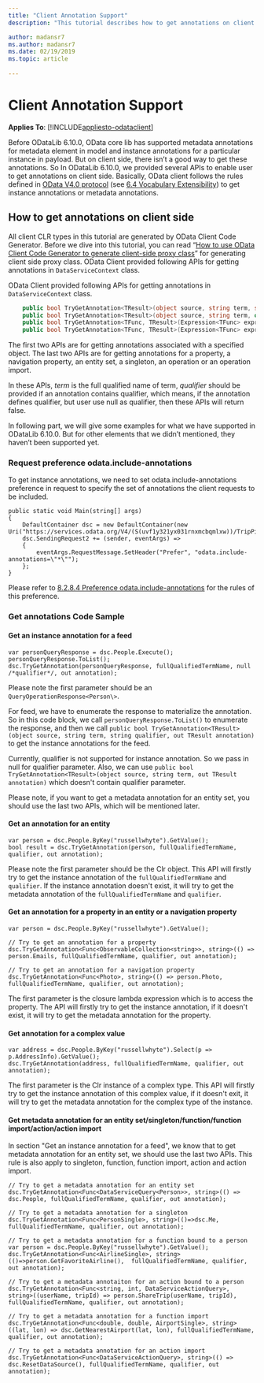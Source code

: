 ```yaml
---
title: "Client Annotation Support"
description: "This tutorial describes how to get annotations on client side"

author: madansr7
ms.author: madansr7
ms.date: 02/19/2019
ms.topic: article
 
---
```


# Client Annotation Support
**Applies To**: [!INCLUDE[appliesto-odataclient](../../includes/appliesto-odataclient-v6.md)]

Before ODataLib 6.10.0, OData core lib has supported metadata annotations for metadata element in model and instance annotations for a particular instance in payload. But on client side, there isn’t a good way to get these  annotations. So In ODataLib 6.10.0, we provided several APIs to enable user to get annotations on client side. Basically, OData client follows the rules defined in [OData V4.0 protocol](https://docs.oasis-open.org/odata/odata/v4.0/errata02/os/complete/part1-protocol/odata-v4.0-errata02-os-part1-protocol-complete.html) (see [6.4 Vocabulary Extensibility](https://docs.oasis-open.org/odata/odata/v4.0/errata02/os/complete/part1-protocol/odata-v4.0-errata02-os-part1-protocol-complete.html#_Toc406398214)) to get instance annotations or metadata annotations.

## How to get annotations on client side 

All client CLR types in this tutorial are generated by OData Client Code Generator. Before we dive into this tutorial, you can read “[How to use OData Client Code Generator to generate client-side proxy class](https://blogs.msdn.microsoft.com/odatateam/2014/03/11/tutorial-sample-how-to-use-odata-client-code-generator-to-generate-client-side-proxy-class/)” for generating client side proxy class.
OData Client provided following APIs for getting annotations in `DataServiceContext` class. 

OData Client provided following APIs for getting annotations in `DataServiceContext` class.

```csharp
    public bool TryGetAnnotation<TResult>(object source, string term, string qualifier, out TResult annotation) 
    public bool TryGetAnnotation<TResult>(object source, string term, out TResult annotation)
    public bool TryGetAnnotation<TFunc, TResult>(Expression<TFunc> expression, string term, string qualifier, out TResult annotation)
    public bool TryGetAnnotation<TFunc, TResult>(Expression<TFunc> expression, string term, out TResult annotation)
```

The first two APIs are for getting annotations associated with a specified object. The last two APIs are for getting annotations for a property, a navigation property, an entity set, a singleton, an operation or an operation import.

In these APIs, *term* is the full qualified name of term, *qualifier* should be provided if an annotation contains qualifier, which means, if the annotation defines qualifier, but user use null as qualifier, then these APIs will return false.

In following part, we will give some examples for what we have supported in ODataLib 6.10.0. But for other elements that we didn’t mentioned, they haven’t been supported yet. 

### Request preference odata.include-annotations 

To get instance annotations, we need to set odata.include-annotations preference in request to specify the set of annotations the client requests to be included.

    public static void Main(string[] args)
    {
        DefaultContainer dsc = new DefaultContainer(new Uri("https://services.odata.org/V4/(S(uvf1y321yx031rnxmcbqmlxw))/TripPinServiceRW/"));
        dsc.SendingRequest2 += (sender, eventArgs) =>
        {
            eventArgs.RequestMessage.SetHeader("Prefer", "odata.include-annotations=\"*\"");
        };
    }

Please refer to [8.2.8.4 Preference odata.include-annotations](https://docs.oasis-open.org/odata/odata/v4.0/errata02/os/complete/part1-protocol/odata-v4.0-errata02-os-part1-protocol-complete.html#_Toc406398237) for the rules of this preference.

### Get annotations Code Sample 

#### Get an instance annotation for a feed 

    var personQueryResponse = dsc.People.Execute();
    personQueryResponse.ToList();
    dsc.TryGetAnnotation(personQueryResponse, fullQualifiedTermName, null /*qualifier*/, out annotation);

Please note the first parameter should be an `QueryOperationResponse<Person\>`.

For feed, we have to enumerate the response to materialize the annotation. So in this code block, we call `personQueryResponse.ToList()` to enumerate the response, and then we call `public bool TryGetAnnotation<TResult>(object source, string term, string qualifier, out TResult annotation)` to get the instance annotations for the
 feed.

Currently, qualifier is not supported for instance annotation. So we pass in null for qualifier parameter. Also, we  can use `public bool TryGetAnnotation<TResult>(object source, string term, out TResult annotation)` which doesn't contain qualifier parameter.

Please note, if you want to get a metadata annotation for an entity set, you should use the last two APIs, which will be mentioned later.
 
#### Get an annotation for an entity 

    var person = dsc.People.ByKey("russellwhyte").GetValue();
    bool result = dsc.TryGetAnnotation(person, fullQualifiedTermName, qualifier, out annotation);

Please note the first parameter should be the Clr object. This API will firstly try to get the instance annotation of the `fullQualifiedTermName` and `qualifier`. If the instance annotation doesn't exist, it will try to get the metadata annotation of the `fullQualifiedTermName` and `qualifier`. 

#### Get an annotation for a property in an entity or a navigation property

    var person = dsc.People.ByKey("russellwhyte").GetValue();

    // Try to get an annotation for a property
    dsc.TryGetAnnotation<Func<ObservableCollection<string>>, string>(() => person.Emails, fullQualifiedTermName, qualifier, out annotation);

    // Try to get an annotation for a navigation property
    dsc.TryGetAnnotation<Func<Photo>, string>(() => person.Photo, fullQualifiedTermName, qualifier, out annotation);

The first parameter is the closure lambda expression which is to access the property. The API will firstly try to get the instance annotation, if it doesn't exist, it will try to get the metadata annotation for the property.

#### Get annotation for a complex value 

    var address = dsc.People.ByKey("russellwhyte").Select(p => p.AddressInfo).GetValue();
    dsc.TryGetAnnotation(address, fullQualifiedTermName, qualifier, out annotation);


The first parameter is the Clr instance of a complex type. This API will firstly try to get the instance annotation of this complex value, if it doesn't exit, it will try to get the metadata annotation for the complex type of the instance.

#### Get metadata annotation for an entity set/singleton/function/function import/action/action import 

In section "Get an instance annotation for a feed", we know that to get metadata annotation for an entity set, we should use the last two APIs. This rule is also apply to singleton, function, function import, action and action import.

    // Try to get a metadata annotation for an entity set
    dsc.TryGetAnnotation<Func<DataServiceQuery<Person>>, string>(() => dsc.People, fullQualifiedTermName, qualifier, out annotation);
 
    // Try to get a metadata annotation for a singleton
    dsc.TryGetAnnotation<Func<PersonSingle>, string>(()=>dsc.Me, fullQualifiedTermName, qualifier, out annotation);
    
    // Try to get a metadata annotation for a function bound to a person
    var person = dsc.People.ByKey("russellwhyte").GetValue();
    dsc.TryGetAnnotation<Func<AirlineSingle>, string>(()=>person.GetFavoriteAirline(),  fullQualifiedTermName, qualifier, out annotation);

    // Try to get a metadata annotaiton for an action bound to a person
    dsc.TryGetAnnotation<Func<string, int, DataServiceActionQuery>, string>((userName, tripId) => person.ShareTrip(userName, tripId), fullQualifiedTermName, qualifier, out annotation);

    // Try to get a metadata annotation for a function import
    dsc.TryGetAnnotation<Func<double, double, AirportSingle>, string>((lat, lon) => dsc.GetNearestAirport(lat, lon), fullQualifiedTermName, qualifier, out annotation);

    // Try to get a metadata annotation for an action import
    dsc.TryGetAnnotation<Func<DataServiceActionQuery>, string>(() => dsc.ResetDataSource(), fullQualifiedTermName, qualifier, out annotation);
